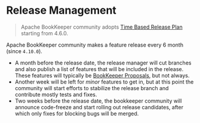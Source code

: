 # Release Management

> Apache BookKeeper community adopts [Time Based Release Plan](https://cwiki.apache.org/confluence/display/BOOKKEEPER/BP-13+-+Time+Based+Release+Plan) starting from 4.6.0.

Apache BookKeeper community makes a feature release every 6 month (since `4.10.0`).

- A month before the release date, the release manager will cut branches and also publish a list of features that will be included in the release. These features will typically
    be [BookKeeper Proposals](https://bookkeeper.apache.org/community/bookkeeper-proposals/), but not always.
- Another week will be left for *minor* features to get in, but at this point the community will start efforts to stabilize the release branch and contribute mostly tests and fixes.
- Two weeks before the release date, the bookkeeper community will announce code-freeze and start rolling out release candidates, after which only fixes for blocking bugs will be merged.



